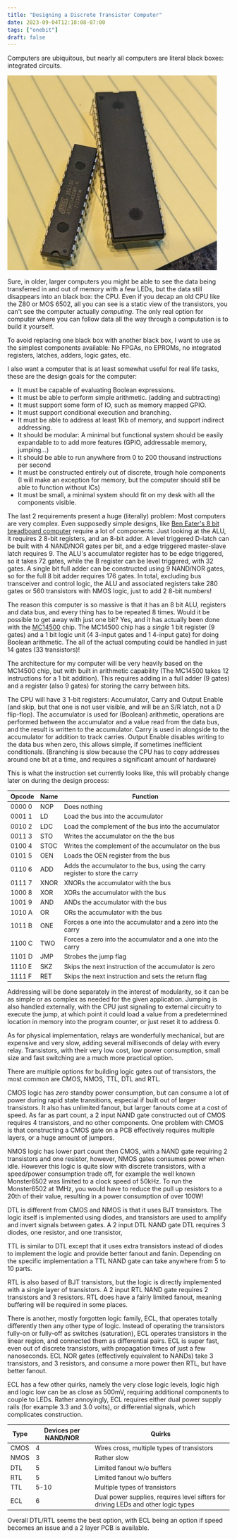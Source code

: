 ```yaml
---
title: "Designing a Discrete Transistor Computer"
date: 2023-09-04T12:18:08-07:00
tags: ["onebit"]
draft: false
---
```


Computers are ubiquitous, but nearly all computers are literal black boxes: integrated circuits.

![A typical computer](blackbox.jpg)

Sure, in older, larger computers you might be able to see the data being transferred in and out of memory with a few LEDs, but the data still disappears into an black box: the CPU.
Even if you decap an old CPU like the Z80 or MOS 6502, all you can see is a static view of the transistors, you can't see the computer actually *computing*.
The only real option for computer where you can follow data all the way through a computation is to build it yourself.

To avoid replacing one black box with another black box, I want to use as the simplest components available:
No FPGAs, no EPROMs, no integrated registers, latches, adders, logic gates, etc.

I also want a computer that is at least somewhat useful for real life tasks, these are the design goals for the computer:

- It must be capable of evaluating Boolean expressions.
- It must be able to perform simple arithmetic. (adding and subtracting)
- It must support some form of IO, such as memory mapped GPIO.
- It must support conditional execution and branching.
- It must be able to address at least 1Kb of memory, and support indirect addressing.
- It should be modular: A minimal but functional system should be easily expandable to to add more features (GPIO, addressable memory, jumping...)
- It should be able to run anywhere from 0 to 200 thousand instructions per second
- It must be constructed entirely out of discrete, trough hole components (I will make an exception for memory, but the computer should still be able to function without ICs)
- It must be small, a minimal system should fit on my desk with all the components visible.

The last 2 requirements present a huge (literally) problem: Most computers are very complex.
Even supposedly simple designs, like [Ben Eater's 8 bit breadboard computer](https://eater.net/8bit/) require a lot of components:
Just looking at the ALU, it requires 2 8-bit registers, and an 8-bit adder. 
A level triggered D-latch can be built with 4 NAND/NOR gates per bit, and a edge triggered master-slave latch requires 9.
The ALU's accumulator register has to be edge triggered, so it takes 72 gates, while the B register can be level triggered, with 32 gates.
A single bit full adder can be constructed using 9 NAND/NOR gates, so for the full 8 bit adder requires 176 gates.
In total, excluding bus transceiver and control logic, the ALU and associated registers take 280 gates or 560 transistors with NMOS logic, just to add 2 8-bit numbers!

The reason this computer is so massive is that it has an 8 bit ALU, registers and data bus, and every thing has to be repeated 8 times.
 Would it be possible to get away with just one bit?
Yes, and it has actually been done with the [MC14500](http://www.bitsavers.org/components/motorola/14500/MC14500B_Industrial_Control_Unit_Handbook_1977.pdf) chip.
The MC14500 chip has a *single* 1 bit register (9 gates) and a 1 bit logic unit (4 3-input gates and 1 4-input gate) for doing Boolean arithmetic.
The all of the actual computing could be handled in just 14 gates (33 transistors)! 

The architecture for my computer will be very heavily based on the MC14500 chip, but with built in arithmetic capability (The MC14500 takes 12 instructions for a 1 bit addition).
This requires adding in a full adder (9 gates) and a register (also 9 gates) for storing the carry between bits.

The CPU will have 3 1-bit registers: Accumulator, Carry and Output Enable (and skip, but that one is not user visible, and will be an S/R latch, not a D flip-flop).
The accumulator is used for (Boolean) arithmetic, operations are performed between the accumulator and a value read from the data bus, and the result is written to the accumulator.
Carry is used in alongside to the accumulator for addition to track carries.
Output Enable disables writing to the data bus when zero, this allows simple, if sometimes inefficient conditionals.
(Branching is slow because the CPU has to copy addresses around one bit at a time, and requires a significant amount of hardware)

This is what the instruction set currently looks like, this will probably change later on during the design process:

|Opcode|Name|Function|
|------|----|--------|
|0000 0|NOP |Does nothing|
|0001 1|LD  |Load the bus into the accumulator|
|0010 2|LDC |Load the complement of the bus into the accumulator|
|0011 3|STO |Writes the accumulator on the the bus|
|0100 4|STOC|Writes the complement of the accumulator on the bus|
|0101 5|OEN |Loads the OEN register from the bus|
|0110 6|ADD |Adds the accumulator to the bus, using the carry register to store the carry|
|0111 7|XNOR|XNORs the accumulator with the bus|
|1000 8|XOR |XORs the accumulator with the bus|
|1001 9|AND |ANDs the accumulator with the bus|
|1010 A|OR  |ORs the accumulator with the bus|
|1011 B|ONE |Forces a one into the accumulator and a zero into the carry|
|1100 C|TWO |Forces a zero into the accumulator and a one into the carry|
|1101 D|JMP |Strobes the jump flag|
|1110 E|SKZ |Skips the next instruction of the accumulator is zero|
|1111 F|RET |Skips the next instruction and sets the return flag|

Addressing will be done separately in the interest of modularity, so it can be as simple or as complex as needed for the given application.
Jumping is also handled externally, with the CPU just signaling to external circuitry to execute the jump, at which point it could load a value from a predetermined location in memory into the program counter, or just reset it to address 0.

As for physical implementation, relays are wonderfully mechanical, but are expensive and very slow, adding several milliseconds of delay with every relay.
Transistors, with their very low cost, low power consumption, small size and fast switching are a much more practical option.

There are multiple options for building logic gates out of transistors, the most common are CMOS, NMOS, TTL, DTL and RTL.

CMOS logic has *zero* standby power consumption, but can consume a lot of power during rapid state transitions, especial if built out of larger transistors.
It also has unlimited fanout, but larger fanouts come at a cost of speed.
As far as part count, a 2 input NAND gate constructed out of CMOS requires 4 transistors, and no other components.
One problem with CMOS is that constructing a CMOS gate on a PCB effectively requires multiple layers, or a huge amount of jumpers.

NMOS logic has lower part count then CMOS, with a NAND gate requiring 2 transistors and one resistor, however, NMOS gates consumes power when idle.
However this logic is quite slow with discrete transistors, with a speed/power consumption trade off, for example the well known Monster6502 was limited to a clock speed of 50kHz.
To run the Monster6502 at 1MHz, you would have to reduce the pull up resistors to a 20th of their value, resulting in a power consumption of over 100W!

DTL is different from CMOS and NMOS is that it uses BJT transistors. 
The logic itself is implemented using diodes, and transistors are used to amplify and invert signals between gates.
A 2 input DTL NAND gate DTL requires 3 diodes, one resistor, and one transistor, 

TTL is similar to DTL except that it uses extra transistors instead of diodes to implement the logic and provide better fanout and fanin.
Depending on the specific implementation a TTL NAND gate can take anywhere from 5 to 10 parts.

RTL is also based of BJT transistors, but the logic is directly implemented with a single layer of transistors.
A 2 input RTL NAND gate requires 2 transistors and 3 resistors.
RTL does have a fairly limited fanout, meaning buffering will be required in some places.

There is another, mostly forgotten logic family, ECL, that operates totally differently then any other type of logic.
Instead of operating the transistors fully-on or fully-off as switches (saturation), ECL operates transistors in the linear region, and connected them as differential pairs.
ECL is super fast, even out of discrete transistors, with propagation times of just a few nanoseconds.
ECL NOR gates (effectively equivalent to NANDs) take 3 transistors, and 3 resistors, and consume a more power then RTL, but have better fanout.

ECL has a few other quirks, namely the very close logic levels, logic high and logic low can be as close as 500mV, requiring additional components to couple to LEDs.
Rather annoyingly, ECL requires either dual power supply rails (for example 3.3 and 3.0 volts), or differential signals, which complicates construction.

|Type|Devices per NAND/NOR|Quirks|
|-|-|-|
|CMOS|4|Wires cross, multiple types of transistors|
|NMOS|3|Rather slow|
|DTL|5|Limited fanout w/o buffers|
|RTL|5|Limited fanout w/o buffers|
|TTL|5-10|Multiple types of transistors|
|ECL|6|Dual power supplies, requires level sifters for driving LEDs and other logic types|

Overall DTL/RTL seems the best option, with ECL being an option if speed becomes an issue and a 2 layer PCB is available.

